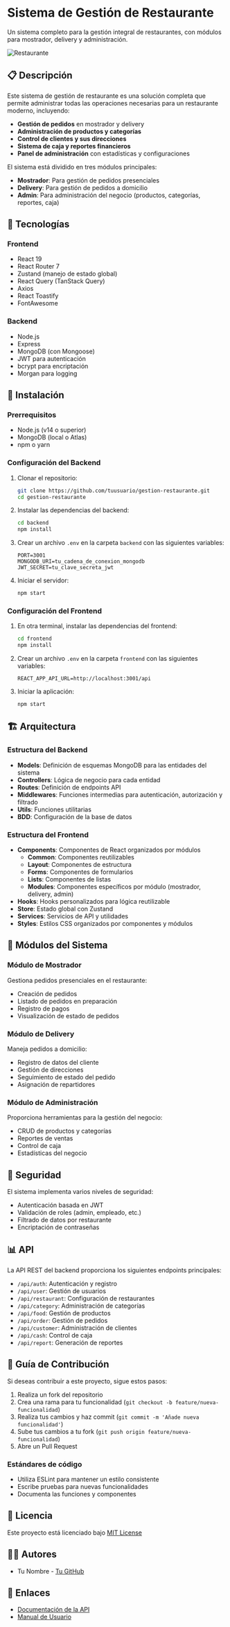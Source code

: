 # Sistema de Gestión de Restaurante

Un sistema completo para la gestión integral de restaurantes, con módulos para mostrador, delivery y administración.

![Restaurante](frontend/fondo.jpg)

## 📋 Descripción

Este sistema de gestión de restaurante es una solución completa que permite administrar todas las operaciones necesarias para un restaurante moderno, incluyendo:

- **Gestión de pedidos** en mostrador y delivery
- **Administración de productos y categorías**
- **Control de clientes y sus direcciones**
- **Sistema de caja y reportes financieros**
- **Panel de administración** con estadísticas y configuraciones

El sistema está dividido en tres módulos principales:
- **Mostrador**: Para gestión de pedidos presenciales
- **Delivery**: Para gestión de pedidos a domicilio
- **Admin**: Para administración del negocio (productos, categorías, reportes, caja)

## 🚀 Tecnologías

### Frontend
- React 19
- React Router 7
- Zustand (manejo de estado global)
- React Query (TanStack Query)
- Axios
- React Toastify
- FontAwesome

### Backend
- Node.js
- Express
- MongoDB (con Mongoose)
- JWT para autenticación
- bcrypt para encriptación
- Morgan para logging

## 🔧 Instalación

### Prerrequisitos
- Node.js (v14 o superior)
- MongoDB (local o Atlas)
- npm o yarn

### Configuración del Backend

1. Clonar el repositorio:
   ```bash
   git clone https://github.com/tuusuario/gestion-restaurante.git
   cd gestion-restaurante
   ```

2. Instalar las dependencias del backend:
   ```bash
   cd backend
   npm install
   ```

3. Crear un archivo `.env` en la carpeta `backend` con las siguientes variables:
   ```
   PORT=3001
   MONGODB_URI=tu_cadena_de_conexion_mongodb
   JWT_SECRET=tu_clave_secreta_jwt
   ```

4. Iniciar el servidor:
   ```bash
   npm start
   ```

### Configuración del Frontend

1. En otra terminal, instalar las dependencias del frontend:
   ```bash
   cd frontend
   npm install
   ```

2. Crear un archivo `.env` en la carpeta `frontend` con las siguientes variables:
   ```
   REACT_APP_API_URL=http://localhost:3001/api
   ```

3. Iniciar la aplicación:
   ```bash
   npm start
   ```

## 🏗️ Arquitectura

### Estructura del Backend
- **Models**: Definición de esquemas MongoDB para las entidades del sistema
- **Controllers**: Lógica de negocio para cada entidad
- **Routes**: Definición de endpoints API
- **Middlewares**: Funciones intermedias para autenticación, autorización y filtrado
- **Utils**: Funciones utilitarias
- **BDD**: Configuración de la base de datos

### Estructura del Frontend
- **Components**: Componentes de React organizados por módulos
  - **Common**: Componentes reutilizables
  - **Layout**: Componentes de estructura
  - **Forms**: Componentes de formularios
  - **Lists**: Componentes de listas
  - **Modules**: Componentes específicos por módulo (mostrador, delivery, admin)
- **Hooks**: Hooks personalizados para lógica reutilizable
- **Store**: Estado global con Zustand
- **Services**: Servicios de API y utilidades
- **Styles**: Estilos CSS organizados por componentes y módulos

## 📱 Módulos del Sistema

### Módulo de Mostrador
Gestiona pedidos presenciales en el restaurante:
- Creación de pedidos
- Listado de pedidos en preparación
- Registro de pagos
- Visualización de estado de pedidos

### Módulo de Delivery
Maneja pedidos a domicilio:
- Registro de datos del cliente
- Gestión de direcciones
- Seguimiento de estado del pedido
- Asignación de repartidores

### Módulo de Administración
Proporciona herramientas para la gestión del negocio:
- CRUD de productos y categorías
- Reportes de ventas
- Control de caja
- Estadísticas del negocio

## 🔐 Seguridad

El sistema implementa varios niveles de seguridad:
- Autenticación basada en JWT
- Validación de roles (admin, empleado, etc.)
- Filtrado de datos por restaurante
- Encriptación de contraseñas

## 📊 API

La API REST del backend proporciona los siguientes endpoints principales:

- `/api/auth`: Autenticación y registro
- `/api/user`: Gestión de usuarios
- `/api/restaurant`: Configuración de restaurantes
- `/api/category`: Administración de categorías
- `/api/food`: Gestión de productos
- `/api/order`: Gestión de pedidos
- `/api/customer`: Administración de clientes
- `/api/cash`: Control de caja
- `/api/report`: Generación de reportes

## 📝 Guía de Contribución

Si deseas contribuir a este proyecto, sigue estos pasos:

1. Realiza un fork del repositorio
2. Crea una rama para tu funcionalidad (`git checkout -b feature/nueva-funcionalidad`)
3. Realiza tus cambios y haz commit (`git commit -m 'Añade nueva funcionalidad'`)
4. Sube tus cambios a tu fork (`git push origin feature/nueva-funcionalidad`)
5. Abre un Pull Request

### Estándares de código
- Utiliza ESLint para mantener un estilo consistente
- Escribe pruebas para nuevas funcionalidades
- Documenta las funciones y componentes

## 📄 Licencia

Este proyecto está licenciado bajo [MIT License](LICENSE)

## 👨‍💻 Autores

- Tu Nombre - [Tu GitHub](https://github.com/tuusuario)

## 🔗 Enlaces

- [Documentación de la API](enlace_a_documentacion)
- [Manual de Usuario](enlace_a_manual)
